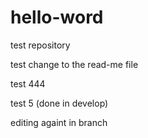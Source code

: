 # hello-word
test repository

test change to the read-me file

test 444

test 5 (done in develop)

editing againt in branch
